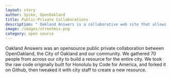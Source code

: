 ```yaml
---
layout: story
author: Spike, OpenOakland
title: Public-Private Collaborations
description: " Oakland Answers is a collaborative web site that allows residents easy access to common questions without th eusual pain of navigating a city website."
image: /images/streetmix.png
category: open source
---
```

Oakland Answers was an opensource public private collaboration between OpenOakland, the City of Oakland and our community. 
We gathered 70 people from across our city to build a resource for the entire city.  We took the raw code originally built for Honolulu by Code for America, and forked it on Github, then tweaked it with city staff to create a new resource.
